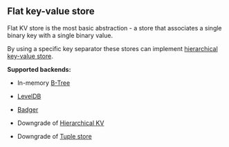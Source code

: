 ## Flat key-value store

Flat KV store is the most basic abstraction - a store that associates a single binary key with a single binary value.

By using a specific key separator these stores can implement [hierarchical key-value store](./kv-hierarchical.md).

**Supported backends:**

* In-memory [B-Tree](github.com/cznic/b)

* [LevelDB](github.com/syndtr/goleveldb)

* [Badger](github.com/dgraph-io/badger)

* Downgrade of [Hierarchical KV](./kv-hierachical.md)

* Downgrade of [Tuple store](./tuple-strict.md)